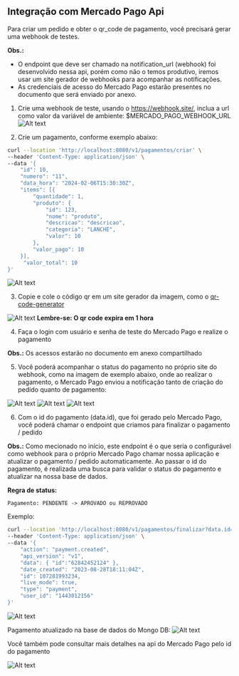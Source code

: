 ## Integração com Mercado Pago Api

Para criar um pedido e obter o qr_code de pagamento, você precisará gerar uma webhook de testes.

**Obs.:** 
- O endpoint que deve ser chamado na notification_url (webhook) foi desenvolvido nessa api, porém como não o temos produtivo, iremos usar um site gerador de webhooks para acompanhar as notificações.
- As credenciais de acesso do Mercado Pago estarão presentes no documento que será enviado por anexo.

1. Crie uma webhook de teste, usando o https://webhook.site/, inclua a url como valor da variável de ambiente: $MERCADO_PAGO_WEBHOOK_URL
![Alt text](https://github.com/Everton91Almeida/fiap-gerenciamento-pedidos/assets/42806807/7d6ea464-9dbd-489c-9165-ee017e7c49ac)

2. Crie um pagamento, conforme exemplo abaixo:

```sh
curl --location 'http://localhost:8080/v1/pagamentos/criar' \
--header 'Content-Type: application/json' \
--data '{
    "id": 10,
    "numero": "11",
    "data_hora": "2024-02-06T15:30:30Z",
    "items": [{
        "quantidade": 1,
        "produto": {
            "id": 123,
            "nome": "produto",
            "descricao": "descricao",
            "categoria": "LANCHE",
            "valor": 10
        },
        "valor_pago": 10
    }],
     "valor_total": 10
}'
```

![Alt text](https://github.com/postech-fiap/pagamento/blob/feature/add-pagamento-api/docs/assets/Exemplo_criar_pagamento.png?raw=true)

3. Copie e cole o código qr em um site gerador da imagem, como o [qr-code-generator](https://br.qr-code-generator.com/?gclid=Cj0KCQjw9MCnBhCYARIsAB1WQVWcR0NBJ1ae95E9Tt6s80ivJgKft-fVGP3lRg2gGB2joLjIX1avA84aAsq3EALw_wcB&campaignid=11082198394&adgroupid=108043714225&cpid=77ac2822-3c22-44e6-8a6d-96789d7204a4&gad=1)

![Alt text](https://github.com/Everton91Almeida/fiap-gerenciamento-pedidos/assets/42806807/d326d98b-47e3-4e65-9b97-42fa8c92116a)
**Lembre-se: O qr code expira em 1 hora**

4. Faça o login com usuário e senha de teste do Mercado Pago e realize o pagamento

**Obs.:** Os acessos estarão no documento em anexo compartilhado

5. Você poderá acompanhar o status do pagamento no próprio site do webhook, como na imagem de exemplo abaixo, onde ao realizar o pagamento, o Mercado Pago enviou a notificação tanto de criação do pedido quanto de pagamento:

![Alt text](https://github.com/Everton91Almeida/fiap-gerenciamento-pedidos/assets/42806807/cdc13aa8-bd08-48ee-bd43-95ae463f2952)
![Alt text](https://github.com/Everton91Almeida/fiap-gerenciamento-pedidos/assets/42806807/c1049604-4981-4c81-8f1c-543a2818230c)
![Alt text](https://github.com/Everton91Almeida/fiap-gerenciamento-pedidos/assets/42806807/25de04bd-742d-4d4c-a115-7255f33735f7)

6. Com o id do pagamento (data.id), que foi gerado pelo Mercado Pago, você poderá chamar o endpoint que criamos para finalizar o pagamento / pedido

**Obs.:** Como mecionado no início, este endpoint é o que seria o configurável como webhook para o próprio Mercado Pago chamar nossa aplicação e atualizar o pagamento / pedido automaticamente.
Ao passar o id do pagamento, é realizada uma busca para validar o status do pagamento e atualizar na nossa base de dados.

**Regra de status:**
```
Pagamento: PENDENTE -> APROVADO ou REPROVADO
```
Exemplo:
```sh
curl --location 'http://localhost:8080/v1/pagamentos/finalizar?data.id=62842452124&type=payment' \
--header 'Content-Type: application/json' \
--data '{
    "action": "payment.created",
    "api_version": "v1",
    "data": { "id":"62842452124" },
    "date_created": "2023-08-28T18:11:04Z",
    "id": 107281993234,
    "live_mode": true,
    "type": "payment",
    "user_id": "1443012156"
}'
```

![Alt text](https://github.com/postech-fiap/pagamento/blob/feature/add-pagamento-api/docs/assets/Exemplo_finalizar_pagamento_endpoint.png?raw=true)

Pagamento atualizado na base de dados do Mongo DB:
![Alt text](https://github.com/postech-fiap/pagamento/blob/feature/add-pagamento-api/docs/assets/Pagamento_finalizado_db.png?raw=true)

Você também pode consultar mais detalhes na api do Mercado Pago pelo id do pagamento

![Alt text](https://github.com/Everton91Almeida/fiap-gerenciamento-pedidos/assets/42806807/c0366b90-0497-4e8f-a39b-64722296af42)
